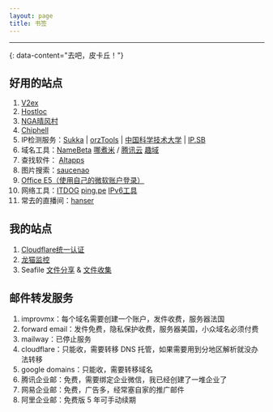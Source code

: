 ```yaml
---
layout: page 
title: 书签
---
```


---
{: data-content="去吧，皮卡丘！"}

## 好用的站点

1. [V2ex](https://www.v2ex.com/)
2. [Hostloc](https://hostloc.com/forum-45-1.html)
3. [NGA晴风村](https://bbs.nga.cn/thread.php?fid=-7955747)
4. [Chiphell](https://www.chiphell.com/forum-146-1.html)
5. IP检测服务：[Sukka](https://ip.skk.moe/) | [orzTools](https://ip.orz.tools) | [中国科学技术大学](http://revproxy.ustc.edu.cn:8000/) | [IP.SB](https://ip.sb/) 
6. 域名工具：[NameBeta](https://namebeta.com/zh) [哪煮米](https://www.nazhumi.com/)  / [腾讯云](https://buy.cloud.tencent.com/domain) [趣域](https://www.quyu.net/domainchecker.php)
7. 查找软件： [Altapps](https://zh.altapps.net/) 
8. 图片搜索：[saucenao](https://saucenao.com/) 
9. [Office E5（使用自己的微软账户登录）](https://developer.microsoft.com/zh-cn/microsoft-365/profile)
10. 网络工具：[ITDOG](https://www.itdog.cn/) [ping.pe](https://ping.pe/) [IPv6工具](https://ipw.cn/) 
11. 常去的直播间：[hanser](https://live.bilibili.com/255) 



## 我的站点

1. [Cloudflare统一认证](https://totoro625.cloudflareaccess.com/)
2. [龙猫监控](https://status.totoro.pub/status)
3. Seafile [文件分享](https://share.totoro.pub/d/89772fe5dc4e4710a7b2/) & [文件收集](https://share.totoro.pub/u/d/d48769e016a3414b8027/)



## 邮件转发服务

1. improvmx：每个域名需要创建一个账户，发件收费，服务器法国
2. forward email：发件免费，隐私保护收费，服务器美国，小众域名必须付费
3. mailway：已停止服务
4. cloudflare：只能收，需要转移 DNS 托管，如果需要用到分地区解析就没办法转移
5. google domains：只能收，需要转移域名
6. 腾讯企业邮：免费，需要绑定企业微信，我已经创建了一堆企业了
7. 网易企业邮：免费，广告多，经常塞自家的推广邮件
8. 阿里企业邮：免费版 5 年可手动续期
